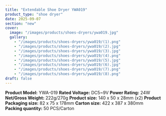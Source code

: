 ```yaml
---
title: "Extendable Shoe Dryer YWA019"
product_type: "shoe dryer"
date: 2025-09-07
section: "new"
cover:
  image: "/images/products/shoes-dryers/ywa019.jpg"
  gallery:
    - "/images/products/shoes-dryers/ywa019/(1).png"
    - "/images/products/shoes-dryers/ywa019/(2).jpg"
    - "/images/products/shoes-dryers/ywa019/(3).jpg"
    - "/images/products/shoes-dryers/ywa019/(4).png"
    - "/images/products/shoes-dryers/ywa019/(5).jpg"
    - "/images/products/shoes-dryers/ywa019/(6).jpg"
    - "/images/products/shoes-dryers/ywa019/(7).png"
    - "/images/products/shoes-dryers/ywa019/(8).png"
draft: false
---
```

**Product Model:** YWA-019
**Rated Voltage:** DC5~9V
**Power Rating:** 24W
**Net/Gross Weight:** 222g/270g
**Product size:** 140 x 50 x 28mm (x2)
**Product Packaging size:** 82 x 75 x 178mm
**Carton size:** 422 x 387 x 380mm
**Packing quantity:** 50 PCS/Carton
